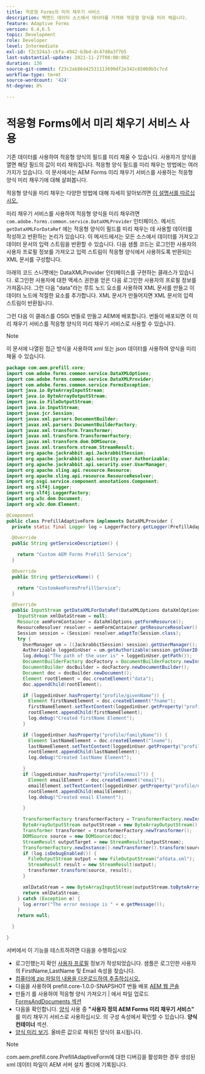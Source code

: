 ```yaml
---
title: 적응형 Forms의 미리 채우기 서비스
description: 백엔드 데이터 소스에서 데이터를 가져와 적응형 양식을 미리 채웁니다.
feature: Adaptive Forms
version: 6.4,6.5
topic: Development
role: Developer
level: Intermediate
exl-id: f2c324a3-cbfa-4942-b3bd-dc47d8a3f7b5
last-substantial-update: 2021-11-27T00:00:00Z
duration: 136
source-git-commit: f23c2ab86d42531113690df2e342c65060b5c7cd
workflow-type: tm+mt
source-wordcount: '424'
ht-degree: 0%

---
```


# 적응형 Forms에서 미리 채우기 서비스 사용

기존 데이터를 사용하여 적응형 양식의 필드를 미리 채울 수 있습니다. 사용자가 양식을 열면 해당 필드의 값이 미리 채워집니다. 적응형 양식 필드를 미리 채우는 방법에는 여러 가지가 있습니다. 이 문서에서는 AEM Forms 미리 채우기 서비스를 사용하는 적응형 양식 미리 채우기에 대해 살펴봅니다.

적응형 양식을 미리 채우는 다양한 방법에 대해 자세히 알아보려면 [이 설명서를 따르십시오.](https://helpx.adobe.com/experience-manager/6-4/forms/using/prepopulate-adaptive-form-fields.html#AEMFormsprefillservice)

미리 채우기 서비스를 사용하여 적응형 양식을 미리 채우려면 `com.adobe.forms.common.service.DataXMLProvider` 인터페이스. 메서드 `getDataXMLForDataRef` 에는 적응형 양식이 필드를 미리 채우는 데 사용할 데이터를 작성하고 반환하는 논리가 있습니다. 이 메서드에서는 모든 소스에서 데이터를 가져오고 데이터 문서의 입력 스트림을 반환할 수 있습니다. 다음 샘플 코드는 로그인한 사용자의 사용자 프로필 정보를 가져오고 입력 스트림이 적응형 양식에서 사용하도록 반환되는 XML 문서를 구성합니다.

아래의 코드 스니펫에는 DataXMLProvider 인터페이스를 구현하는 클래스가 있습니다. 로그인한 사용자에 대한 액세스 권한을 얻은 다음 로그인한 사용자의 프로필 정보를 가져옵니다. 그런 다음 &quot;data&quot;라는 루트 노드 요소를 사용하여 XML 문서를 만들고 이 데이터 노드에 적절한 요소를 추가합니다. XML 문서가 만들어지면 XML 문서의 입력 스트림이 반환됩니다.

그런 다음 이 클래스를 OSGi 번들로 만들고 AEM에 배포합니다. 번들이 배포되면 이 미리 채우기 서비스를 적응형 양식의 미리 채우기 서비스로 사용할 수 있습니다.

>[!NOTE]
>
>이 문서에 나열된 접근 방식을 사용하여 xml 또는 json 데이터를 사용하여 양식을 미리 채울 수 있습니다.

```java
package com.aem.prefill.core;
import com.adobe.forms.common.service.DataXMLOptions;
import com.adobe.forms.common.service.DataXMLProvider;
import com.adobe.forms.common.service.FormsException;
import java.io.ByteArrayInputStream;
import java.io.ByteArrayOutputStream;
import java.io.FileOutputStream;
import java.io.InputStream;
import javax.jcr.Session;
import javax.xml.parsers.DocumentBuilder;
import javax.xml.parsers.DocumentBuilderFactory;
import javax.xml.transform.Transformer;
import javax.xml.transform.TransformerFactory;
import javax.xml.transform.dom.DOMSource;
import javax.xml.transform.stream.StreamResult;
import org.apache.jackrabbit.api.JackrabbitSession;
import org.apache.jackrabbit.api.security.user.Authorizable;
import org.apache.jackrabbit.api.security.user.UserManager;
import org.apache.sling.api.resource.Resource;
import org.apache.sling.api.resource.ResourceResolver;
import org.osgi.service.component.annotations.Component;
import org.slf4j.Logger;
import org.slf4j.LoggerFactory;
import org.w3c.dom.Document;
import org.w3c.dom.Element;

@Component
public class PrefillAdaptiveForm implements DataXMLProvider {
  private static final Logger log = LoggerFactory.getLogger(PrefillAdaptiveForm.class);

  @Override
  public String getServiceDescription() {

    return "Custom AEM Forms PreFill Service";
  }

  @Override
  public String getServiceName() {

    return "CustomAemFormsPrefillService";
  }

  @Override
  public InputStream getDataXMLForDataRef(DataXMLOptions dataXmlOptions) throws FormsException {
    InputStream xmlDataStream = null;
    Resource aemFormContainer = dataXmlOptions.getFormResource();
    ResourceResolver resolver = aemFormContainer.getResourceResolver();
    Session session = (Session) resolver.adaptTo(Session.class);
    try {
      UserManager um = ((JackrabbitSession) session).getUserManager();
      Authorizable loggedinUser = um.getAuthorizable(session.getUserID());
      log.debug("The path of the user is" + loggedinUser.getPath());
      DocumentBuilderFactory docFactory = DocumentBuilderFactory.newInstance();
      DocumentBuilder docBuilder = docFactory.newDocumentBuilder();
      Document doc = docBuilder.newDocument();
      Element rootElement = doc.createElement("data");
      doc.appendChild(rootElement);

      if (loggedinUser.hasProperty("profile/givenName")) {
        Element firstNameElement = doc.createElement("fname");
        firstNameElement.setTextContent(loggedinUser.getProperty("profile/givenName")[0].getString());
        rootElement.appendChild(firstNameElement);
        log.debug("Created firstName Element");
      }

      if (loggedinUser.hasProperty("profile/familyName")) {
        Element lastNameElement = doc.createElement("lname");
        lastNameElement.setTextContent(loggedinUser.getProperty("profile/familyName")[0].getString());
        rootElement.appendChild(lastNameElement);
        log.debug("Created lastName Element");

      }
      if (loggedinUser.hasProperty("profile/email")) {
        Element emailElement = doc.createElement("email");
        emailElement.setTextContent(loggedinUser.getProperty("profile/email")[0].getString());
        rootElement.appendChild(emailElement);
        log.debug("Created email Element");

      }

      TransformerFactory transformerFactory = TransformerFactory.newInstance();
      ByteArrayOutputStream outputStream = new ByteArrayOutputStream();
      Transformer transformer = transformerFactory.newTransformer();
      DOMSource source = new DOMSource(doc);
      StreamResult outputTarget = new StreamResult(outputStream);
      TransformerFactory.newInstance().newTransformer().transform(source, outputTarget);
      if (log.isDebugEnabled()) {
        FileOutputStream output = new FileOutputStream("afdata.xml");
        StreamResult result = new StreamResult(output);
        transformer.transform(source, result);
      }

      xmlDataStream = new ByteArrayInputStream(outputStream.toByteArray());
      return xmlDataStream;
    } catch (Exception e) {
      log.error("The error message is " + e.getMessage());
    }
    return null;

  }

}
```

서버에서 이 기능을 테스트하려면 다음을 수행하십시오

* 로그인했는지 확인 [사용자 프로필](http://localhost:4502/security/users.html) 정보가 작성되었습니다. 샘플은 로그인한 사용자의 FirstName,LastName 및 Email 속성을 찾습니다.
* [컴퓨터에 zip 파일의 내용을 다운로드하여 추출하십시오.](assets/prefillservice.zip)
* 다음을 사용하여 prefill.core-1.0.0-SNAPSHOT 번들 배포 [AEM 웹 콘솔](http://localhost:4502/system/console/bundles)
* 만들기 를 사용하여 적응형 양식 가져오기 | 에서 파일 업로드 [FormsAndDocuments 섹션](http://localhost:4502/aem/forms.html/content/dam/formsanddocuments)
* 다음을 확인합니다. [양식](http://localhost:4502/editor.html/content/forms/af/prefill.html) 사용 중 **&quot;사용자 정의 AEM Forms 미리 채우기 서비스&quot;** 를 미리 채우기 서비스로 사용하십시오. 의 구성 속성에서 확인할 수 있습니다. **양식 컨테이너** 섹션.
* [양식 미리 보기](http://localhost:4502/content/dam/formsanddocuments/prefill/jcr:content?wcmmode=disabled). 올바른 값으로 채워진 양식이 표시됩니다.

>[!NOTE]
>
>com.aem.prefill.core.PrefillAdaptiveForm에 대한 디버깅을 활성화한 경우 생성된 xml 데이터 파일이 AEM 서버 설치 폴더에 기록됩니다.

